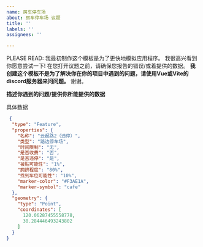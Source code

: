 ```yaml
---
name: 房车停车场
about: 房车停车场 议题
title: ''
labels: ''
assignees: ''

---
```


PLEASE READ: 我最初制作这个模板是为了更快地模拟应用程序。 我很高兴看到你愿意尝试一下! 在您打开议题之前，请确保您报告的错误/或着提供的数据。 **我创建这个模板不是为了解决你在你的项目中遇到的问题，请使用Vue或Vite的discord服务器来问问题。** 谢谢。

**描述你遇到的问题/提供你所能提供的数据**


具体数据

```JSON
 {
  "type": "Feature",
  "properties": {
    "名称": "云起路2（违停）",
    "类型": "路边停车场",
    "时间限制": "无",
    "是否收费": "否",
    "是否违停": "是",
    "被贴可能性": "1%",
    "拥挤程度": "80%",
    "找到车位可能性": "10%",
    "marker-color": "#F3AE1A",
    "marker-symbol": "cafe"
  },
  "geometry": {
    "type": "Point",
    "coordinates": [
      120.06287455558778,
      30.284446493243802
    ]
  }
}
```
